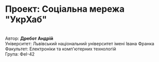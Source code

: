 <h1>Проект: Соціальна мережа "УкрХаб"</h1>
<br>
Автор: <b>Дребот Андрій</b>
<br>
Університет: Львівський національний університет імені Івана Франка
<br>
Факультет: Електроніки та комп'ютерних технологій
<br>
Група: ФеІ-42
